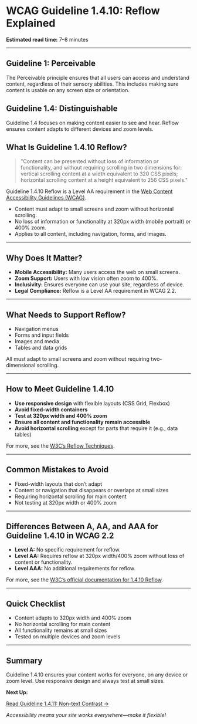 <!--
title: 1.4.10 - Reflow
series: Making the Web Accessible for All
description: A practical guide to WCAG Guideline 1.4.10 (Reflow)—what it means, why it matters, and how to ensure your content works on any screen size.
keywords: wcag 1.4.10, reflow, accessibility, web standards, responsive design, mobile accessibility
image: WCAG-Series-1.4.10.png
imageAlt: Blue text on yellow background saying, "Web Content Accessibiilty Guiedlines (WCAG) 1.4.10 Explained, Reflow"
status: published
date: 2025-07-01
excerpt: This guideline ensures content works on any screen size or orientation.
-->

# **WCAG Guideline 1.4.10: Reflow Explained**

**Estimated read time:** 7–8 minutes

---

## **Guideline 1: Perceivable**

The Perceivable principle ensures that all users can access and understand content, regardless of their sensory abilities. This includes making sure content is usable on any screen size or orientation.

## **Guideline 1.4: Distinguishable**

Guideline 1.4 focuses on making content easier to see and hear. Reflow ensures content adapts to different devices and zoom levels.

## **What Is Guideline 1.4.10 Reflow?**

<!-- [Illustration: Web page reflowing from desktop to mobile layout] -->

> "Content can be presented without loss of information or functionality, and without requiring scrolling in two dimensions for: vertical scrolling content at a width equivalent to 320 CSS pixels; horizontal scrolling content at a height equivalent to 256 CSS pixels."

Guideline 1.4.10 Reflow is a Level AA requirement in the [Web Content Accessibility Guidelines (WCAG)](https://www.w3.org/WAI/WCAG22/quickref/#reflow).

- Content must adapt to small screens and zoom without horizontal scrolling.
- No loss of information or functionality at 320px width (mobile portrait) or 400% zoom.
- Applies to all content, including navigation, forms, and images.

---

## **Why Does It Matter?**

<!-- [Infographic: Mobile phone, tablet, and desktop icons, with arrows showing reflow] -->

- **Mobile Accessibility:** Many users access the web on small screens.
- **Zoom Support:** Users with low vision often zoom to 400%.
- **Inclusivity:** Ensures everyone can use your site, regardless of device.
- **Legal Compliance:** Reflow is a Level AA requirement in WCAG 2.2.

---

## **What Needs to Support Reflow?**

<!-- [Grid: Navigation, forms, images, and tables, all shown reflowing to fit small screens] -->

- Navigation menus
- Forms and input fields
- Images and media
- Tables and data grids

All must adapt to small screens and zoom without requiring two-dimensional scrolling.

---

## **How to Meet Guideline 1.4.10**

<!-- [Side-by-side: Web page at desktop width vs. at 320px width, both fully functional] -->

- **Use responsive design** with flexible layouts (CSS Grid, Flexbox)
- **Avoid fixed-width containers**
- **Test at 320px width and 400% zoom**
- **Ensure all content and functionality remain accessible**
- **Avoid horizontal scrolling** except for parts that require it (e.g., data tables)

For more, see the [W3C’s Reflow Techniques](https://www.w3.org/WAI/WCAG22/Techniques/css/C28).

---

## **Common Mistakes to Avoid**

<!-- [Do/Don't graphic: Left side with content reflowing, right side with horizontal scrollbars] -->

- Fixed-width layouts that don’t adapt
- Content or navigation that disappears or overlaps at small sizes
- Requiring horizontal scrolling for main content
- Not testing at 320px width or 400% zoom

---

## **Differences Between A, AA, and AAA for Guideline 1.4.10 in WCAG 2.2**

<!-- [Infographic: Three columns labeled A, AA, AAA with example requirements for each] -->

- **Level A:** No specific requirement for reflow.
- **Level AA:** Requires reflow at 320px width/400% zoom without loss of content or functionality.
- **Level AAA:** No additional requirements for reflow.

For more, see the [W3C’s official documentation for 1.4.10 Reflow](https://www.w3.org/WAI/WCAG22/Understanding/reflow.html).

---

## **Quick Checklist**

<!-- [Checklist graphic: Icons for mobile, zoom, and responsive design] -->

- Content adapts to 320px width and 400% zoom
- No horizontal scrolling for main content
- All functionality remains at small sizes
- Tested on multiple devices and zoom levels

---

## **Summary**

<!-- [Illustration: User viewing a web page on desktop and mobile, both fully functional] -->

Guideline 1.4.10 ensures your content works for everyone, on any device or zoom level. Use responsive design and always test at small sizes.

**Next Up:**

[Read Guideline 1.4.11: Non-text Contrast →](WCAG-Guideline-1-4-11-Non-text-Contrast-Explained)

*Accessibility means your site works everywhere—make it flexible!*
